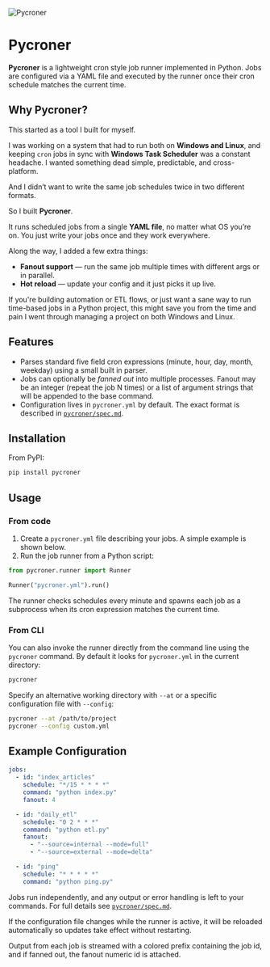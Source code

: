 ![Pycroner](icon.png)
# Pycroner

**Pycroner** is a lightweight cron style job runner implemented in Python.
Jobs are configured via a YAML file and executed by the runner once their
cron schedule matches the current time.

## Why Pycroner?

This started as a tool I built for myself.

I was working on a system that had to run both on **Windows and Linux**, and keeping `cron` jobs in sync with **Windows Task Scheduler** was a constant headache. I wanted something dead simple, predictable, and cross-platform. 

And I didn’t want to write the same job schedules twice in two different formats.

So I built **Pycroner**.

It runs scheduled jobs from a single **YAML file**, no matter what OS you’re on. You just write your jobs once and they work everywhere.

Along the way, I added a few extra things:
- **Fanout support** — run the same job multiple times with different args or in parallel.
- **Hot reload** — update your config and it just picks it up live.

If you're building automation or ETL flows, or just want a sane way to run time-based jobs in a Python project, this might save you from the time and pain I went through managing a project on both Windows and Linux.

## Features
- Parses standard five field cron expressions (minute, hour, day, month, weekday)
  using a small built in parser.
- Jobs can optionally be *fanned out* into multiple processes. Fanout may be an
  integer (repeat the job N times) or a list of argument strings that will be
  appended to the base command.
- Configuration lives in `pycroner.yml` by default. The exact format is
  described in [`pycroner/spec.md`](pycroner/spec.md).

## Installation

From PyPI:

```bash
pip install pycroner
```

## Usage
### From code 
1. Create a `pycroner.yml` file describing your jobs. A simple example is shown
   below.
2. Run the job runner from a Python script:

```python
from pycroner.runner import Runner

Runner("pycroner.yml").run()
```

The runner checks schedules every minute and spawns each job as a subprocess
when its cron expression matches the current time.

### From CLI
You can also invoke the runner directly from the command line using the
`pycroner` command. By default it looks for `pycroner.yml` in the current
directory:

```bash
pycroner
```

Specify an alternative working directory with `--at` or a specific
configuration file with `--config`:

```bash
pycroner --at /path/to/project
pycroner --config custom.yml
```

## Example Configuration
```yaml
jobs:
  - id: "index_articles"
    schedule: "*/15 * * * *"
    command: "python index.py"
    fanout: 4

  - id: "daily_etl"
    schedule: "0 2 * * *"
    command: "python etl.py"
    fanout:
      - "--source=internal --mode=full"
      - "--source=external --mode=delta"

  - id: "ping"
    schedule: "* * * * *"
    command: "python ping.py"
```

Jobs run independently, and any output or error handling is left to your
commands. For full details see [`pycroner/spec.md`](pycroner/spec.md).

If the configuration file changes while the runner is active, it will be
reloaded automatically so updates take effect without restarting.

Output from each job is streamed with a colored prefix containing the job id, and if fanned out, the fanout numeric id is attached.